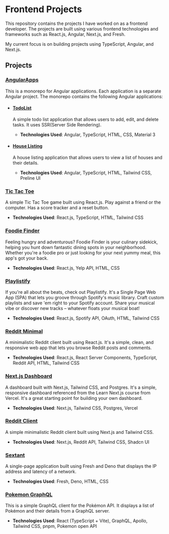 # Frontend Projects

This repository contains the projects I have worked on as a frontend developer. The projects are built using various frontend technologies and frameworks such as React.js, Angular, Next.js, and Fresh.

My current focus is on building projects using TypeScript, Angular, and Next.js.

## Projects

### [AngularApps](./angular-apps/README.md)
This is a monorepo for Angular applications. Each application is a separate Angular project. The monorepo contains the following Angular applications:

- #### [TodoList](./angular-apps/projects/todo-list/README.md)
    A simple todo list application that allows users to add, edit, and delete tasks. It uses SSR(Server Side Rendering).
    - **Technologies Used**: Angular, TypeScript, HTML, CSS, Material 3

- #### [House Listing](./angular-apps/projects/house-list/README.md)
    A house listing application that allows users to view a list of houses and their details.
    - **Technologies Used**: Angular, TypeScript, HTML, Tailwind CSS, Preline UI

### [Tic Tac Toe](./tic-tac-toe/README.md)
A simple Tic Tac Toe game built using React.js. Play against a friend or the computer. Has a score tracker and a reset button.
- **Technologies Used**: React.js, TypeScript, HTML, Tailwind CSS

### [Foodie Finder](./foodie_finds/README.md)
Feeling hungry and adventurous? Foodie Finder is your culinary sidekick, helping you hunt down fantastic dining spots in your neighborhood. Whether you're a foodie pro or just looking for your next yummy meal, this app's got your back.
- **Technologies Used**: React.js, Yelp API, HTML, CSS

### [Playlistify](./playlistify/README.md)
If you're all about the beats, check out Playlistify. It's a Single Page Web App (SPA) that lets you groove through Spotify's music library. Craft custom playlists and save 'em right to your Spotify account. Share your musical vibe or discover new tracks – whatever floats your musical boat!
- **Technologies Used**: React.js, Spotify API, OAuth, HTML, Tailwind CSS

### [Reddit Minimal](./reddit-minimal/README.md)
A minimalistic Reddit client built using React.js. It's a simple, clean, and responsive web app that lets you browse Reddit posts and comments.
- **Technologies Used**: React.js, React Server Components, TypeScript, Reddit API, HTML, Tailwind CSS

### [Next.js Dashboard](./nextjs-dashboard/README.md)
A dashboard built with Next.js, Tailwind CSS, and Postgres. It's a simple, responsive dashboard referenced from the Learn Next.js course from Vercel. It's a great starting point for building your own dashboard.
- **Technologies Used**: Next.js, Tailwind CSS, Postgres, Vercel

### [Reddit Client](./reddit-client/README.md)
A simple minimalistic Reddit client built using Next.js and Tailwind CSS.
- **Technologies Used**: Next.js, Reddit API, Tailwind CSS, Shadcn UI

### [Sextant](./sextant/)
A single-page application built using Fresh and Deno that displays the IP address and latency of a network.
- **Technologies Used**: Fresh, Deno, HTML, CSS

### [Pokemon GraphQL](./pokemon-graphql/README.md)
This is a simple GraphQL client for the Pokémon API. It displays a list of Pokémon and their details from a GraphQL server.
- **Technologies Used**: React (TypeScript + Vite), GraphQL, Apollo, Tailwind CSS, pnpm, Pokemon open API